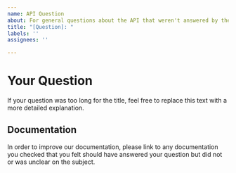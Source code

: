 ```yaml
---
name: API Question
about: For general questions about the API that weren't answered by the documentation.
title: "[Question]: "
labels: ''
assignees: ''

---
```


# Your Question
If your question was too long for the title, feel free to replace this text with a more detailed explanation.

## Documentation
In order to improve our documentation, please link to any documentation you checked that you felt should have answered your question but did not or was unclear on the subject.
